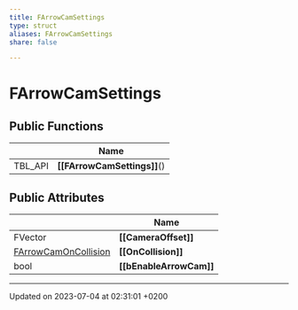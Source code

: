 ```yaml
---
title: FArrowCamSettings
type: struct
aliases: FArrowCamSettings
share: false

---
```


# FArrowCamSettings





## Public Functions

|                | Name           |
| -------------- | -------------- |
| TBL_API | **[[FArrowCamSettings]]**() |

## Public Attributes

|                | Name           |
| -------------- | -------------- |
| FVector | **[[CameraOffset]]**  |
| [FArrowCamOnCollision](/docs/SDK/Source/Classes/structFArrowCamOnCollision.md) | **[[OnCollision]]**  |
| bool | **[[bEnableArrowCam]]**  |

-------------------------------

Updated on 2023-07-04 at 02:31:01 +0200
